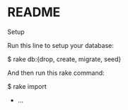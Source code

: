 # README

Setup

Run this line to setup your database:

$ rake db:{drop, create, migrate, seed}

And then run this rake command:

$ rake import

* ...
